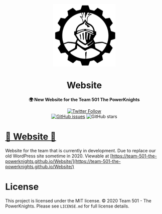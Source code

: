 <div align="center">
	<a href="http://powerknights.com/">
		<img src="./images/black-powerKnights-logo.png" width="200" height="200">
	</a>
	<h1>Website</h1>
	<p>
		<b>🌍 New Website for the Team 501 The PowerKnights</b>
	</p>
    <a href="https://twitter.com/PowerKnights501"><img alt="Twitter Follow" src="https://img.shields.io/twitter/follow/PowerKnights501?style=social"></a>
    <br>
    <a href="https://github.com/Team-501-The-PowerKnights/Website/issues"><img alt="GitHub issues" src="https://img.shields.io/github/issues/Team-501-The-PowerKnights/Website"></a>
    <img alt="GitHub stars" src="https://img.shields.io/github/stars/Team-501-The-PowerKnights/Website?style=social">
</div>

# [🚧 Website 🚧](https://team-501-the-powerknights.github.io/Website/)

Website for the team that is currently in development. Due to replace our old WordPress site sometime in 2020. Viewable at [https://team-501-the-powerknights.github.io/Website/](https://team-501-the-powerknights.github.io/Website/)

# License

This project is licensed under the MIT license.
© 2020 Team 501 - The PowerKnights. Please see `LICENSE.md` for full license details.
